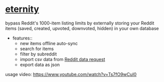 # [eternity](https://eternity.portals.sh)

bypass Reddit's 1000-item listing limits by externally storing your Reddit items (saved, created, upvoted, downvoted, hidden) in your own database

- features::
	- new items offline auto-sync
	- search for items
	- filter by subreddit
	- import csv data from [Reddit data request](https://www.reddit.com/settings/data-request)
	- export data as json

usage video: https://www.youtube.com/watch?v=Ts7fO9wCuI0
